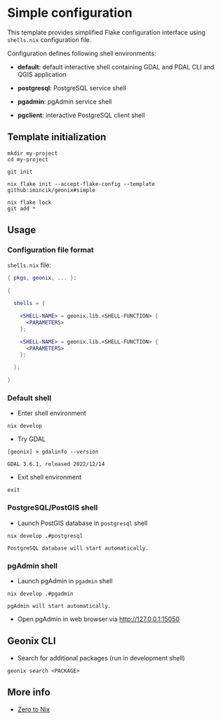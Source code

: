 # Simple configuration

This template provides simplified Flake configuration interface using
`shells.nix` configuration file.

Configuration defines following shell environments:

* **default**: default interactive shell containing GDAL and PDAL CLI and QGIS
  application

* **postgresql**: PostgreSQL service shell

* **pgadmin**: pgAdmin service shell

* **pgclient**: interactive PostgreSQL client shell


## Template initialization

```
mkdir my-project
cd my-project

git init

nix flake init --accept-flake-config --template github:imincik/geonix#simple

nix flake lock
git add *
```


## Usage

### Configuration file format

`shells.nix` file:

```nix
{ pkgs, geonix, ... }:

{

  shells = {

    <SHELL-NAME> = geonix.lib.<SHELL-FUNCTION> {
      <PARAMETERS>
    };

    <SHELL-NAME> = geonix.lib.<SHELL-FUNCTION> {
      <PARAMETERS>
    };

  };

}
```

### Default shell

* Enter shell environment
```
nix develop
```

* Try GDAL
```
[geonix] > gdalinfo --version

GDAL 3.6.1, released 2022/12/14
```

* Exit shell environment
```
exit
```

### PostgreSQL/PostGIS shell

* Launch PostGIS database in `postgresql` shell
```
nix develop .#postgresql

PostgreSQL database will start automatically.
```

### pgAdmin shell

* Launch pgAdmin in `pgadmin` shell
```
nix develop .#pgadmin

pgAdmin will start automatically.
```

* Open pgAdmin in web browser via http://127.0.0.1:15050


## Geonix CLI

* Search for additional packages (run in development shell)

```
geonix search <PACKAGE>
```


## More info

* [Zero to Nix](https://zero-to-nix.com/)
